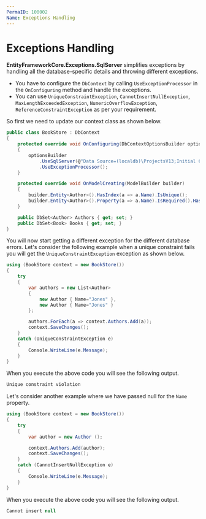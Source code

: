 ```yaml
---
PermaID: 100002
Name: Exceptions Handling
---
```


# Exceptions Handling

**EntityFrameworkCore.Exceptions.SqlServer** simplifies exceptions by handling all the database-specific details and throwing different exceptions. 

 - You have to configure the `DbContext` by calling `UseExceptionProcessor` in the `OnConfiguring` method and handle the exceptions. 
 - You can use `UniqueConstraintException`, `CannotInsertNullException`, `MaxLengthExceededException`, `NumericOverflowException`, `ReferenceConstraintException` as per your requirement.

So first we need to update our context class as shown below.

```csharp
public class BookStore : DbContext
{
    protected override void OnConfiguring(DbContextOptionsBuilder optionsBuilder)
    {
        optionsBuilder
            .UseSqlServer(@"Data Source=(localdb)\ProjectsV13;Initial Catalog=BookStoreDb;")
            .UseExceptionProcessor();
    }

    protected override void OnModelCreating(ModelBuilder builder)
    {
        builder.Entity<Author>().HasIndex(a => a.Name).IsUnique();
        builder.Entity<Author>().Property(a => a.Name).IsRequired().HasMaxLength(15);
    }

    public DbSet<Author> Authors { get; set; }
    public DbSet<Book> Books { get; set; }
}
```

You will now start getting a different exception for the different database errors. Let's consider the following example when a unique constraint fails you will get the `UniqueConstraintException` exception as shown below.

```csharp
using (BookStore context = new BookStore())
{
    try
    {
        var authors = new List<Author>
        {
            new Author { Name="Jones" },
            new Author { Name="Jones" }
        };

        authors.ForEach(a => context.Authors.Add(a));
        context.SaveChanges();
    }
    catch (UniqueConstraintException e)
    {
        Console.WriteLine(e.Message);
    }
}
```

When you execute the above code you will see the following output.

```csharp
Unique constraint violation
```

Let's consider another example where we have passed null for the `Name` property.
 
```csharp
using (BookStore context = new BookStore())
{
    try
    {
        var author = new Author ();

        context.Authors.Add(author);
        context.SaveChanges();
    }
    catch (CannotInsertNullException e)
    {
        Console.WriteLine(e.Message);
    }
}
```

When you execute the above code you will see the following output.

```csharp
Cannot insert null
```

